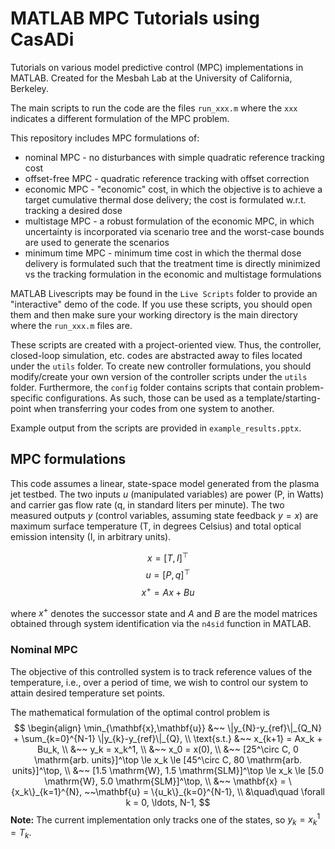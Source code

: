 # MATLAB MPC Tutorials using CasADi

Tutorials on various model predictive control (MPC) implementations in MATLAB. Created for the Mesbah Lab at the University of California, Berkeley.

The main scripts to run the code are the files `run_xxx.m` where the `xxx` indicates a different formulation of the MPC problem.

This repository includes MPC formulations of:
* nominal MPC - no disturbances with simple quadratic reference tracking cost
* offset-free MPC - quadratic reference tracking with offset correction
* economic MPC - "economic" cost, in which the objective is to achieve a target cumulative thermal dose delivery; the cost is formulated w.r.t. tracking a desired dose
* multistage MPC - a robust formulation of the economic MPC, in which uncertainty is incorporated via scenario tree and the worst-case bounds are used to generate the scenarios
* minimum time MPC - minimum time cost in which the thermal dose delivery is formulated such that the treatment time is directly minimized vs the tracking formulation in the economic and multistage formulations


MATLAB Livescripts may be found in the `Live Scripts` folder to provide an "interactive" demo of the code. If you use these scripts, you should open them and then make sure your working directory is the main directory where the `run_xxx.m` files are.

These scripts are created with a project-oriented view. Thus, the controller, closed-loop simulation, etc. codes are abstracted away to files located under the `utils` folder. To create new controller formulations, you should modify/create your own version of the controller scripts under the `utils` folder. Furthermore, the `config` folder contains scripts that contain problem-specific configurations. As such, those can be used as a template/starting-point when transferring your codes from one system to another.

Example output from the scripts are provided in `example_results.pptx`.

## MPC formulations

This code assumes a linear, state-space model generated from the plasma jet testbed. The two inputs $u$ (manipulated variables) are power (P, in Watts) and carrier gas flow rate (q, in standard liters per minute). The two measured outputs $y$ (control variables, assuming state feedback $y=x$) are maximum surface temperature (T, in degrees Celsius) and total optical emission intensity (I, in arbitrary units).

$$x = [T, I]^\top$$
$$u = [P, q]^\top$$
$$x^+ = Ax + Bu$$

where $x^+$ denotes the successor state and $A$ and $B$ are the model matrices obtained through system identification via the `n4sid` function in MATLAB.

### Nominal MPC
The objective of this controlled system is to track reference values of the temperature, i.e., over a period of time, we wish to control our system to attain desired temperature set points.

The mathematical formulation of the optimal control problem is
$$
\begin{align}
\min_{\mathbf{x},\mathbf{u}} &~~ \|y_{N}-y_{ref}\|_{Q_N} + \sum_{k=0}^{N-1} \|y_{k}-y_{ref}\|_{Q}, \\
\text{s.t.} &~~ x_{k+1} = Ax_k + Bu_k, \\
&~~ y_k = x_k^1, \\
&~~ x_0 = x(0), \\
&~~ [25^\circ C, 0 \mathrm{arb. units}]^\top \le x_k \le [45^\circ C, 80 \mathrm{arb. units}]^\top, \\
&~~ [1.5 \mathrm{W}, 1.5 \mathrm{SLM}]^\top \le x_k \le [5.0 \mathrm{W}, 5.0 \mathrm{SLM}]^\top, \\
&~~ \mathbf{x} = \{x_k\}_{k=1}^{N}, ~~\mathbf{u} = \{u_k\}_{k=0}^{N-1}, \\
&\quad\quad \forall k = 0, \ldots, N-1,
$$
**Note:** The current implementation only tracks one of the states, so $y_k = x_k^1 = T_k$.
